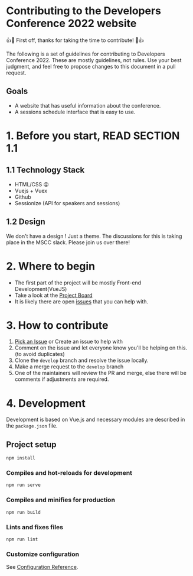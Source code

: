 # Contributing to the Developers Conference 2022 website

👍🎉 First off, thanks for taking the time to contribute! 🎉👍

The following is a set of guidelines for contributing to Developers Conference 2022. These are mostly guidelines, not rules. Use your best judgment, and feel free to propose changes to this document in a pull request.

## Goals

- A website that has useful information about the conference.
- A sessions schedule interface that is easy to use.

# 1. Before you start, READ SECTION 1.1

## 1.1 Technology Stack

- HTML/CSS 😜
- Vuejs + Vuex
- Github
- Sessionize (API for speakers and sessions)

## 1.2 Design

We don't have a design ! Just a theme. The discussions for this is taking place in the MSCC slack. Please join us over there!

# 2. Where to begin

- The first part of the project will be mostly Front-end Development(VueJS)
- Take a look at the [Project Board](https://github.com/mscraftsman/devcon2022/projects?query=is%3Aopen)
- It is likely there are open [issues](https://github.com/mscraftsman/devcon2020virtual/issues) that you can help with.

# 3. How to contribute

1. [Pick an Issue](https://github.com/mscraftsman/devcon2022/issues) or Create an issue to help with
2. Comment on the issue and let everyone know you'll be helping on this. (to avoid duplicates)
3. Clone the `develop` branch and resolve the issue locally.
4. Make a merge request to the `develop` branch
5. One of the maintainers will review the PR and merge, else there will be comments if adjustments are required.

# 4. Development

Development is based on Vue.js and necessary modules are described in the `package.json` file.

## Project setup
```
npm install
```

### Compiles and hot-reloads for development
```
npm run serve
```

### Compiles and minifies for production
```
npm run build
```

### Lints and fixes files
```
npm run lint
```

### Customize configuration
See [Configuration Reference](https://cli.vuejs.org/config/).
